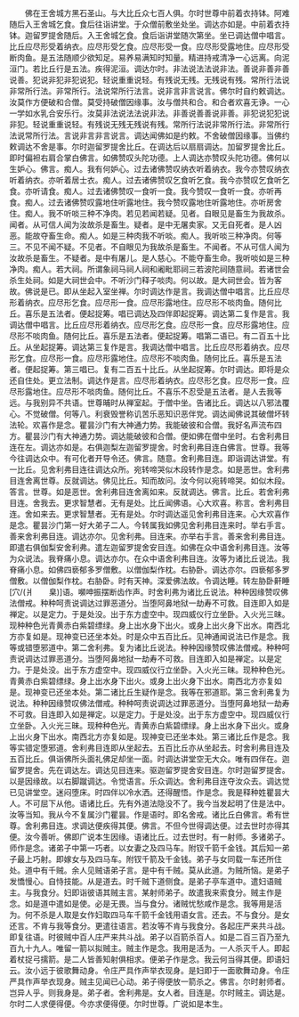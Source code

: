 <!-- { "loadSidebar": true } -->
　　佛在王舍城方黑石圣山。与大比丘众七百人俱。尔时世尊中前着衣持钵。阿难随后入王舍城乞食。食后往诣讲堂。于众僧前敷坐处坐。调达亦如是。中前着衣持钵。迦留罗提舍随后。入王舍城乞食。食后诣讲堂随次第坐。坐已调达僧中唱言。比丘应尽形受着纳衣。应尽形受乞食。应尽形受一食。应尽形受露地住。应尽形受断肉鱼。是五法随顺少欲知足。易养易满知时知量。精进持戒清净一心远离。向泥洹门。若比丘行是五法。疾得泥洹。调达尔时。非法说法法说非法。善说非善非善说善。犯说非犯非犯说犯。轻说重重说轻。有残说无残。无残说有残。常所行法说非常所行法。非常所行。法说常所行法言。说非言非言说言。佛尔时自约敕调达。汝莫作方便破和合僧。莫受持破僧因缘事。汝与僧共和合。和合者欢喜无诤。一心一学如水乳合安乐行。汝莫非法说法法说非法。非善说善善说非善。非犯说犯犯说非犯。轻说重重说轻。有残说无残无残说有残。常所行法说非常所行法。非常所行法说常所行法。言说非言非言说言。调达闻佛如是约敕。不舍破僧因缘事。当佛约敕调达不舍是事。尔时迦留罗提舍比丘。在调达后以扇扇调达。加留罗提舍比丘。即时偏袒右肩合掌白佛言。如佛赞叹头陀功德。上人调达亦赞叹头陀功德。佛何以生妒心。佛言。痴人。我有何妒心。过去诸佛赞叹纳衣听着纳衣。我今亦赞叹纳衣听着纳衣。亦听着居士衣。痴人。过去诸佛赞叹乞食听乞食。我今亦赞叹乞食听乞食。亦听请食。痴人。过去诸佛赞叹一食听一食。我今赞叹一食听一食。亦听再食。痴人。过去诸佛赞叹露地住听露地住。我今赞叹露地住听露地住。亦听房舍住。痴人。我不听啖三种不净肉。若见若闻若疑。见者。自眼见是畜生为我故杀。闻者。从可信人闻为汝故杀是畜生。疑者。是中无屠卖家。又无自死者。是人凶恶。能故夺畜生命。痴人。如是三种肉我不听啖。痴人。我听啖三种净肉。何等三。不见不闻不疑。不见者。不自眼见为我故杀是畜生。不闻者。不从可信人闻为汝故杀是畜生。不疑者。是中有屠儿。是人慈心。不能夺畜生命。我听啖如是三种净肉。痴人。若大祠。所谓象祠马祠人祠和阇毗耶祠三若波陀祠随意祠。若诸世会杀生处祠。如是大祠世会中。不听沙门释子啖肉。何以故。是大祠世会。皆为客故。佛说是已。即从坐起入室坐禅。尔时调达作是言。我调达僧中唱言。比丘应尽形着纳衣。应尽形乞食。应尽形一食。应尽形露地住。应尽形不啖肉鱼。随何比丘。喜乐是五法者。便起捉筹。唱已调达及四伴即起捉筹。调达第二复作是言。我调达僧中唱言。比丘应尽形着纳衣。应尽形乞食。应尽形一食。应尽形露地住。应尽形不啖肉鱼。随何比丘。喜乐是五法者。便起捉筹。唱第二语已。有二百五十比丘。从坐起捉筹。调达第三复作是言。我调达僧中唱言。比丘应尽形着纳衣。应尽形乞食。应尽形一食。应尽形露地住。应尽形不啖肉鱼。随何比丘。喜乐是五法者。便起捉筹。第三唱已。复有二百五十比丘。从坐起捉筹。尔时调达。即将是众还自住处。更立法制。调达作是言。应尽形着纳衣。应尽形乞食。应尽形一食。应尽形露地住。应尽形不啖肉鱼。随何比丘。不喜乐不忍受是五法者。是人去我等远。与我别异不共语。世尊晡时从禅室起。于僧中坐。告诸比丘。调达以八邪法覆心。不觉破僧。何等八。利衰毁誉称讥苦乐恶知识恶伴党。调达闻佛说其破僧坏转法轮。欢喜作是念。瞿昙沙门有大神通力势。我能破彼和合僧。我好名声流布四方。瞿昙沙门有大神通力势。调达能破彼和合僧。便如佛在僧中坐时。右舍利弗目连在左。调达亦如是。右俱迦梨左迦留罗提舍。时舍利弗目连白佛言。世尊。我等今往调达众中。有可化者开导令还。佛言。随意。舍利弗目连。即诣调达讲堂。有一比丘。见舍利弗目连往调达众所。宛转啼哭似木段转作是念。如是恶世。舍利弗目连舍离世尊。反就调达。佛见比丘。知而故问。汝今何以宛转啼哭。如似木段。答言。世尊。如是恶世。舍利弗目连舍离如来。反就调达。佛言。比丘。若舍利弗目连。舍我去。更求智慧者。无有是处。比丘闻佛语。心大欢喜。称言。舍利弗目连。舍如来去。更求智慧者。无有是处。尔时调达遥见舍利弗目连来。心大欢喜作是念。瞿昙沙门第一好大弟子二人。今转属我如佛见舍利弗目连来时。举右手言。善来舍利弗目连。调达亦尔。见舍利弗。目连来。亦举右手言。善来舍利弗目连。即遣右俱伽梨安舍利弗。遣左迦留罗提舍安目连。如佛在众中语舍利弗目连。汝等为众说法。我脊痛小息。调达亦尔。在众中语舍利弗目连。汝等为诸比丘说法。我脊痛小息。如佛四亵郁多罗僧敷。以僧伽梨作枕。右胁卧。调达亦尔。四亵郁多罗僧敷。以僧伽梨作枕。右胁卧。时有天神。深爱佛法故。令调达睡。转左胁卧鼾睡[穴/(爿　　臬)]语。嚬呻振摆断齿作声。时舍利弗为诸比丘说法。种种因缘赞叹佛法僧戒。种种呵责说调达过罪恶道分。当堕阿鼻地狱一劫寿不可救。目连即入如是禅定。以是定力。于是处没。出于东方虚空中。现四威仪行立坐卧。入火光三昧。现种种色光青黄赤白紫碧缥绿。身上出水身下出火。或身上出火身下出水。南西北方亦复如是。现神变已还坐本处。时是众中五百比丘。见神通闻说法已作是念。我等或错堕邪道中。第二舍利弗。复为诸比丘说法。种种因缘赞叹佛法僧戒。种种呵责说调达过罪恶道分。当堕阿鼻地狱一劫寿不可救。目连即入如是禅定。以是定力。于是处没。出于东方虚空中。现四威仪行立坐卧。入火光三昧。现种种色光。青黄赤白紫碧缥绿。身上出水身下出火。或身上出火身下出水。南西北方亦复如是。现神变已还坐本处。第二诸比丘生疑作是念。我等在邪道耶。第三舍利弗复为说法。种种因缘赞叹佛法僧戒。种种呵责说调达过罪恶道分。当堕阿鼻地狱一劫寿不可救。目连即入如是禅定。以是定力。于是处没。出于东方虚空中。现四威仪行立坐卧。入火光三昧。现种种色光。青黄赤白紫碧缥绿。身上出水身下出火。或身上出火身下出水。南西北方亦复如是。现神变已还坐本处。第三诸比丘作是念。我等实错定堕邪道。舍利弗目连即从坐起去。五百比丘亦从坐起去。时舍利弗目连及五百比丘。俱诣佛所头面礼佛足却坐一面。时调达讲堂空无大众。唯有四伴在。迦留罗提舍。先在调达左。调达见目连来。驱迦留罗提舍安目连。尔时迦留罗提舍。以是因缘故。以右脚蹴调达。令觉语言。乐众调达。舍利弗目连夺汝众去。调达觉已见讲堂空。迷闷堕床。时四伴以冷水洒。还得醒悟。作是念。我是释种姓瞿昙大人。不可屈下从他。语诸比丘。先有外道法隐没不了。我今当发起明了住是法中。汝等当知。我从今不复属沙门瞿昙。作是语时。即名舍戒。诸比丘白佛言。希有世尊。舍利弗目连。求调达便疾得其便。佛言。不但今世得调达便。过去世时亦得其便。汝今善听。佛即广说本生因缘。语诸比丘。过去世时。有一射师。多诸弟子。师作是念。诸弟子中第一巧者。以女妻之及四马车。附钗千箭千金钱。其后知一弟子最上巧射。即嫁女与及四马车。附钗千箭及千金钱。弟子与女同载一车还所住处。道中有千贼。余人见贼语弟子言。是中有千贼。莫从此道。为贼所恼。是弟子发憍慢心。自恃技能。从是道去。时千贼下道侧食。是弟子亭车道中。遣妇语贼主。与我食分。妇即诣彼语其贼主言。某射师弟子。故遣我来索食分。贼主作是念。如是道中遣如是使。必是无畏。当与食分。诸贼忧愁咸作是念。我等用是活为。何不杀是人取是女作妇取四马车千箭千金钱用语女言。还去。不与食分。是女还言。不肯与我等食分。更遣往语言。若汝等不肯与我食分。各起庄严来共斗战。即复往语。时彼贼中百人庄严来共斗战。弟子以百箭杀百人。如是二百三百乃至九百九十九人。唯留一箭以拟贼主。贼主作是念。我用是活为。一人杀灭千人。即起着杖捉弓擩箭。是二人皆善知射俱相求。便弟子作是念。我云何当得其便。即语妇云。汝小远于彼歌舞动身。令庄严具作声举衣现身。是妇即于一面歌舞动身。令庄严具作声举衣现身。贼主见闻已心动。弟子得便放一箭杀之。佛言。尔时射师者。岂异人乎。则我身是。弟子者。舍利弗是。女人者。目连是。尔时贼主。调达是。尔时二人求便得便。今亦求便得便。尔时世尊。广说如是本生。
